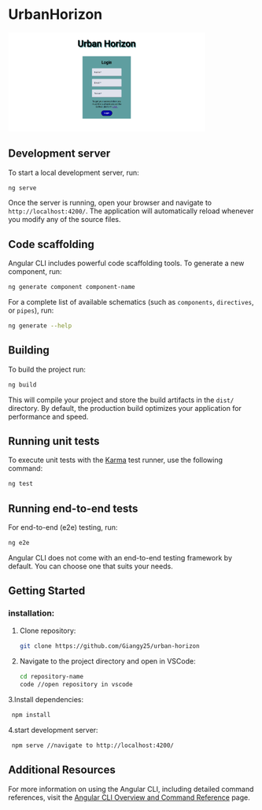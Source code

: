 # UrbanHorizon

<img src="src/assets/image/sfondo.png" width="400" heigth="300" >

## Development server

To start a local development server, run:

```bash
ng serve
```

Once the server is running, open your browser and navigate to `http://localhost:4200/`. The application will automatically reload whenever you modify any of the source files.

## Code scaffolding

Angular CLI includes powerful code scaffolding tools. To generate a new component, run:

```bash
ng generate component component-name
```

For a complete list of available schematics (such as `components`, `directives`, or `pipes`), run:

```bash
ng generate --help
```

## Building

To build the project run:

```bash
ng build
```

This will compile your project and store the build artifacts in the `dist/` directory. By default, the production build optimizes your application for performance and speed.

## Running unit tests

To execute unit tests with the [Karma](https://karma-runner.github.io) test runner, use the following command:

```bash
ng test
```

## Running end-to-end tests

For end-to-end (e2e) testing, run:

```bash
ng e2e
```

Angular CLI does not come with an end-to-end testing framework by default. You can choose one that suits your needs.


## Getting Started 
### installation: 
1. Clone repository:
   ```bash
   git clone https://github.com/Giangy25/urban-horizon
   ```
2. Navigate to the project directory and open in VSCode:
   ```bash
   cd repository-name
   code //open repository in vscode
   ```
3.Install dependencies: 
  ```bash
   npm install
  ```
4.start development server: 
  ```bash
   npm serve //navigate to http://localhost:4200/
  ```
## Additional Resources

For more information on using the Angular CLI, including detailed command references, visit the [Angular CLI Overview and Command Reference](https://angular.dev/tools/cli) page.
